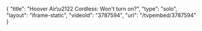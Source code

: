 {
    "title": "Hoover Air\u2122 Cordless: Won't turn on?",
    "type": "solo",
    "layout": "iframe-static",
    "videoId": "3787594",
    "url": "\/tvpembed\/3787594"
}
